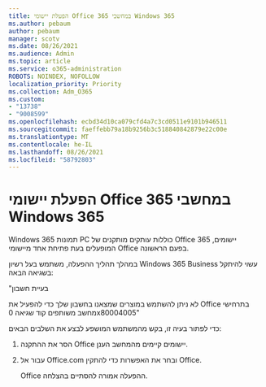 ```yaml
---
title: הפעלת יישומי Office 365 במחשבי Windows 365
ms.author: pebaum
author: pebaum
manager: scotv
ms.date: 08/26/2021
ms.audience: Admin
ms.topic: article
ms.service: o365-administration
ROBOTS: NOINDEX, NOFOLLOW
localization_priority: Priority
ms.collection: Adm_O365
ms.custom:
- "13738"
- "9008599"
ms.openlocfilehash: ecbd34d10ca079cfd4a7c3cd0511e9101b946511
ms.sourcegitcommit: faeffebb79a18b9256b3c518840842879e22c00e
ms.translationtype: MT
ms.contentlocale: he-IL
ms.lasthandoff: 08/26/2021
ms.locfileid: "58792803"
---
```

# <a name="activating-office-365-applications-on-windows-365-pcs"></a>הפעלת יישומי Office 365 במחשבי Windows 365

Windows 365 תמונות PC כוללות עותקים מותקנים של Office 365 יישומים, המופעלים בעת פתיחת אחד מיישומי Office בפעם הראשונה.

במהלך תהליך ההפעלה, משתמש בעל רשיון Windows 365 Business עשוי להיתקל בשגיאה הבאה:

"בעיית חשבון

לא ניתן להשתמש במוצרים שמצאנו בחשבון שלך כדי להפעיל את Office בתרחישי מחשב משותפים קוד שגיאה 0x80004005"

כדי לפתור בעיה זו, בקש מהמשתמש המושפע לבצע את השלבים הבאים: 

1. הסר את ההתקנה Office יישומים קיימים מהמחשב הענן.
1. עבור אל Office.com ובחר את האפשרות כדי להתקין Office.

    Office ההפעלה אמורה להסתיים בהצלחה.
